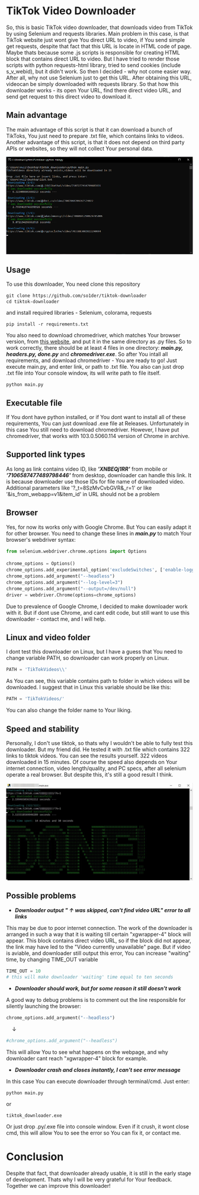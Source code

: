 <h1>TikTok Video Downloader</h1>

So, this is basic TikTok video downloader, that downloads video from TikTok by using Selenium and requests libraries. Main problem in this case, is that TikTok website just wont give You direct URL to video, if You send simple get requests, despite that fact that this URL is locate in HTML code of page. Maybe thats because some .js scripts is responsible for creating HTML block that contains direct URL to video. But I have tried to render those scripts with python requests-html library, tried to send cookies (include s_v_webid), but it didn't work. So then I decided - why not come easier way. After all, why not use Selenium just to get this URL. After obtaining this URL, videocan be simply downloaded with requests library. So that how this downloader works - its open Your URL, find there direct video URL, and send get request to this direct video to download it. 

## Main advantage
The main advantage of this script is that it can download a bunch of TikToks, You just need to prepare .txt file, which contains links to videos.
Another advantage of this script, is that it does not depend on third party APIs or websites, so they will not collect Your personal data.

<img alt="automated download" align="center" src="https://raw.githubusercontent.com/so1der/tiktok-downloader/main/images/automated_download.png">

## Usage
To use this downloader, You need clone this repository 
```shell
git clone https://github.com/so1der/tiktok-downloader
cd tiktok-downloader
```
and install required libraries - Selenium, colorama, requests
```shell
pip install -r requirements.txt
```
You also need to download chromedriver, which matches Your browser version, from <a href="https://chromedriver.chromium.org/downloads">this website</a>, and put it in the same directory as .py files. So to work correctly, there should be at least 4 files in one directory: <i><b>main.py, headers.py, done.py</b></i> and <i><b>chromedriver.exe</b></i>. So after You intall all requirements, and download chromedriver - You are ready to go! Just execute main.py, and enter link, or path to .txt file. You also can just drop .txt file into Your console window, its will write path to file itself.

```shell
python main.py
```

## Executable file
If You dont have python installed, or if You dont want to install all of these requirements, You can just download .exe file at Releases. Unfortunately in this case You still need to download chromedriver. However, I have put chromedriver, that works with 103.0.5060.114 version of Chrome in archive.

## Supported link types
As long as link contains video ID, like <i><b>'XNBEQj1RR'</b></i> from mobile or <b><i>'7106587477489798446'</b></i> from desktop, downloader can handle this link. It is because downloader use those IDs for file name of downloaded video. Additional parameters like '?_t=8SzMvCvbGVR&_r=1' or like '&is_from_webapp=v1&item_id' in URL should not be a problem

## Browser
Yes, for now its works only with Google Chrome. But You can easily adapt it for other browser. You need to change these lines in <i><b>main.py</i></b> to match Your browser's webdriver syntax:
```python
from selenium.webdriver.chrome.options import Options

chrome_options = Options()
chrome_options.add_experimental_option('excludeSwitches', ['enable-logging'])
chrome_options.add_argument("--headless")
chrome_options.add_argument("--log-level=3")
chrome_options.add_argument("--output=/dev/null")
driver = webdriver.Chrome(options=chrome_options)
```
Due to prevalence of Google Chrome, I decided to make downloader work with it. But if dont use Chrome, and cant edit code, but still want to use this downloader - contact me, and I will help.

## Linux and video folder
I dont test this downloader on Linux, but I have a guess that You need to change variable PATH, so downloader can work properly on Linux.

```python
PATH = 'TikTokVideos\\'
```
As You can see, this variable contains path to folder in which videos will be downloaded. I suggest that in Linux this variable should be like this:
```python
PATH = 'TikTokVideos/'
```
You can also change the folder name to Your liking.

## Speed and stability
Personally, I don't use tiktok, so thats why I wouldn't be able to fully test this downloader. But my friend did. He tested it with .txt file which contains 322 links to tiktok videos. You can see the results yourself. 322 videos downloaded in 15 minutes. Of course the speed also depends on Your internet connection, video length/quality, and PC specs, after all selenium operate a real browser. But despite this, it's still a good result I think.

<img alt="322 videos in 15 minutes" align="center" src="https://raw.githubusercontent.com/so1der/tiktok-downloader/main/images/result.png">

## Possible problems
- <i><b>Downloader output " ↑ was skipped, can't find video URL" error to all links</b></i>

This may be due to poor internet connection. The work of the downloader is arranged in such a way that it is waiting till certain "xgwrapper-4" block will appear. This block contains direct video URL, so if the block did not appear, the link may have led to the "Video currently unavailable" page. But if video is aviable, and downloader still output this error, You can increase "waiting" time, by changing TIME_OUT variable
```python
TIME_OUT = 10
# this will make downloader 'waiting' time equal to ten seconds
```

- <i><b>Downloader should work, but for some reason it still doesn't work</b></i>

A good way to debug problems is to comment out the line responsible for silently launching the browser:

```python
chrome_options.add_argument("--headless")
```

    ↓

```python
#chrome_options.add_argument("--headless")
```

This will allow You to see what happens on the webpage, and why downloader cant reach "xgwrapper-4" block for example.

- <i><b>Downloader crash and closes instantly, I can't see error message</b></i>

In this case You can execute downloader through terminal/cmd. Just enter:

```shell
python main.py
```
or
```shell
tiktok_downloader.exe
```
Or just drop .py/.exe file into console window. Even if it crush, it wont close cmd, this will allow You to see the error so You can fix it, or contact me.

# Conclusion

Despite that fact, that downloader already usable, it is still in the early stage of development. Thats why I will be very grateful for Your feedback. Together we can improve this downloader!

